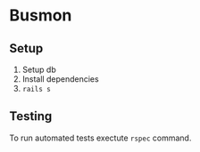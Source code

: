 # Busmon

## Setup
1. Setup db
1. Install dependencies
1. `rails s`

## Testing

To run automated tests exectute `rspec` command.
